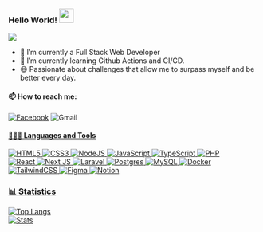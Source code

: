   ### Hello World!  <img src="https://github.com/sciencepal/sciencepal/blob/master/assets/Hi.gif" width="29px">
  ![]([(https://komarev.com/ghpvc/?username=jocttavio&base=360&label=Profile%20Visits&color=blue&style=for-the-badge))

  
  - 🔭 I’m currently a Full Stack Web Developer
  - 🌱 I’m currently learning Github Actions and CI/CD.
  - 😄 Passionate about challenges that allow me to surpass myself and be better every day.
  
  #### 📫 How to reach me:
 [![Facebook](https://img.shields.io/badge/Facebook-%231877F2.svg?style=for-the-badge&logo=Facebook&logoColor=white)](https://www.facebook.com/jesusoctavio.sanchezpileno) 
 ![Gmail](https://img.shields.io/badge/Gmail-D14836?style=for-the-badge&logo=gmail&logoColor=white)<a href="mailto:josp1601@gmail.com">
  #### 👨🏻‍💻 Languages and Tools <br />
![HTML5](https://img.shields.io/badge/html5-%23E34F26.svg?style=for-the-badge&logo=html5&logoColor=white)
![CSS3](https://img.shields.io/badge/css3-%231572B6.svg?style=for-the-badge&logo=css3&logoColor=white)
![NodeJS](https://img.shields.io/badge/node.js-6DA55F?style=for-the-badge&logo=node.js&logoColor=white)
![JavaScript](https://img.shields.io/badge/javascript-%23323330.svg?style=for-the-badge&logo=javascript&logoColor=%23F7DF1E)
![TypeScript](https://img.shields.io/badge/typescript-%23007ACC.svg?style=for-the-badge&logo=typescript&logoColor=white)
![PHP](https://img.shields.io/badge/php-%23777BB4.svg?style=for-the-badge&logo=php&logoColor=white)
<br/>
![React](https://img.shields.io/badge/react-%2320232a.svg?style=for-the-badge&logo=react&logoColor=%2361DAFB)
![Next JS](https://img.shields.io/badge/Next-black?style=for-the-badge&logo=next.js&logoColor=white)
![Laravel](https://img.shields.io/badge/laravel-%23FF2D20.svg?style=for-the-badge&logo=laravel&logoColor=white)
![Postgres](https://img.shields.io/badge/postgres-%23316192.svg?style=for-the-badge&logo=postgresql&logoColor=white)
![MySQL](https://img.shields.io/badge/mysql-%2300f.svg?style=for-the-badge&logo=mysql&logoColor=white)
![Docker](https://img.shields.io/badge/docker-%230db7ed.svg?style=for-the-badge&logo=docker&logoColor=white)
<br/>
![TailwindCSS](https://img.shields.io/badge/tailwindcss-%2338B2AC.svg?style=for-the-badge&logo=tailwind-css&logoColor=white)
![Figma](https://img.shields.io/badge/figma-%23F24E1E.svg?style=for-the-badge&logo=figma&logoColor=white)
![Notion](https://img.shields.io/badge/Notion-%23000000.svg?style=for-the-badge&logo=notion&logoColor=white)

### 📊 Statistics
![Top Langs](https://github-readme-stats.vercel.app/api/top-langs/?username=condorcoders&layout=compact&theme=dark)
<br/>
  [![Stats](https://github-readme-stats.vercel.app/api?username=jocttavio&show_icons=true&theme=radical)](https://github-readme-stats.vercel.app/api?username=jocttavio&show_icons=true&theme=radical)


